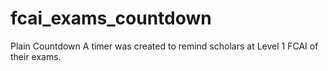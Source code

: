 # fcai_exams_countdown
Plain Countdown A timer was created to remind scholars at Level 1 FCAI of their exams.
